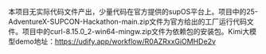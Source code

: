 本项目无实际代码文件产出，少量代码在官方提供的supOS平台上。项目中的25-AdventureX-SUPCON-Hackathon-main.zip文件为官方给出的工厂运行代码文件。项目中的curl-8.15.0_2-win64-mingw.zip文件为依赖包的安装包。Kimi大模型demo地址：<https://udify.app/workflow/R0AZRxxGiOMHDe2v>
